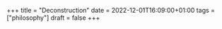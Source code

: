 +++
title = "Deconstruction"
date = 2022-12-01T16:09:00+01:00
tags = ["philosophy"]
draft = false
+++
